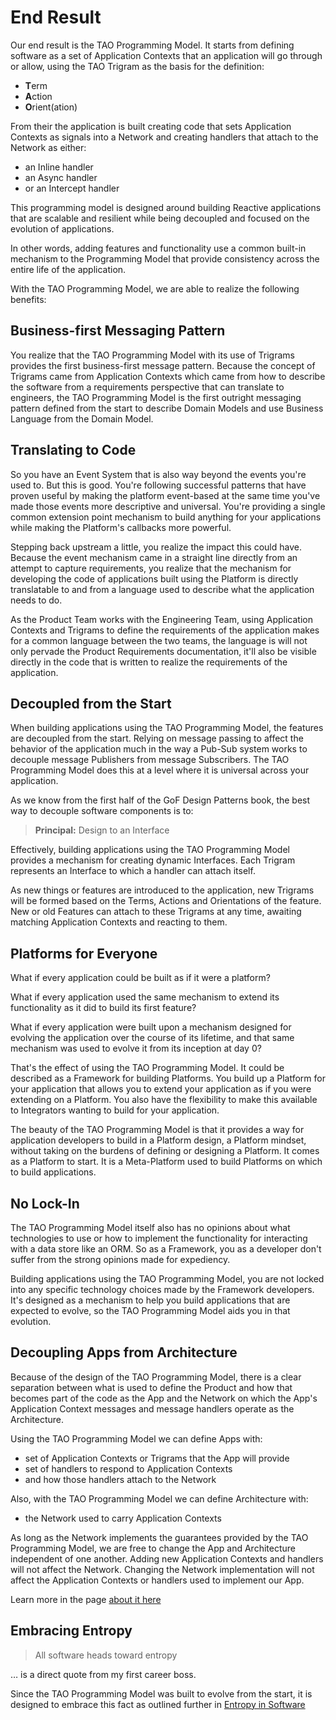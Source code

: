 # End Result

Our end result is the TAO Programming Model.  It starts from defining software as a set of
Application Contexts that an application will go through or allow, using
the TAO Trigram as the basis for the definition:

* **T**erm
* **A**ction
* **O**rient(ation)

From their the application is built creating code that sets Application Contexts as signals into a Network and creating handlers that attach to the Network as either:

* an Inline handler
* an Async handler
* or an Intercept handler

This programming model is designed around building Reactive applications that are scalable and resilient while being decoupled and focused on the evolution of applications.

In other words, adding features and functionality use a common built-in mechanism to the
Programming Model that provide consistency across the entire life of the application.

With the TAO Programming Model, we are able to realize the following benefits:

## Business-first Messaging Pattern

You realize that the TAO Programming Model with its use of Trigrams provides the first
business-first message pattern.  Because the concept of Trigrams came from Application Contexts
which came from how to describe the software from a requirements perspective that can translate
to engineers, the TAO Programming Model is the first outright messaging pattern defined from the
start to describe Domain Models and use Business Language from the Domain Model.

## Translating to Code

So you have an Event System that is also way beyond the events you're used to.  But this is good.
You're following successful patterns that have proven useful by making the platform event-based at
the same time you've made those events more descriptive and universal.  You're providing
a single common extension point mechanism to build anything for your applications while making the
Platform's callbacks more powerful.

Stepping back upstream a little, you realize the impact this could have.  Because the event
mechanism came in a straight line directly from an attempt to capture requirements, you realize
that the mechanism for developing the code of applications built using the Platform is directly
translatable to and from a language used to describe what the application needs to do.

As the Product Team works with the Engineering Team, using Application Contexts and Trigrams to
define the requirements of the application makes for a common language between the two teams,
the language is will not only pervade the Product Requirements documentation, it'll also be
visible directly in the code that is written to realize the requirements of the application.

## Decoupled from the Start

When building applications using the TAO Programming Model, the features are decoupled from the
start.  Relying on message passing to affect the behavior of the application much in the way a
Pub-Sub system works to decouple message Publishers from message Subscribers.  The TAO Programming
Model does this at a level where it is universal across your application.

As we know from the first half of the GoF Design Patterns book, the best way to decouple software
components is to:

> **Principal:** Design to an Interface

Effectively, building applications using the TAO Programming Model provides a mechanism for creating dynamic Interfaces.  Each Trigram represents an Interface to which a handler can attach
itself.

As new things or features are introduced to the application, new Trigrams will be formed based on
the Terms, Actions and Orientations of the feature.  New or old Features can attach to these
Trigrams at any time, awaiting matching Application Contexts and reacting to them.

## Platforms for Everyone

What if every application could be built as if it were a platform?

What if every application used the same mechanism to extend its functionality as it did to build
its first feature?

What if every application were built upon a mechanism designed for evolving the application over
the course of its lifetime, and that same mechanism was used to evolve it from its inception at
day 0?

That's the effect of using the TAO Programming Model.  It could be described as a Framework for
building Platforms.  You build up a Platform for your application that allows you to extend your
application as if you were extending on a Platform.  You also have the flexibility to make this
available to Integrators wanting to build for your application.

The beauty of the TAO Programming Model is that it provides a way for application developers to
build in a Platform design, a Platform mindset, without taking on the burdens of defining or
designing a Platform.  It comes as a Platform to start.  It is a Meta-Platform used to build
Platforms on which to build applications.

## No Lock-In

The TAO Programming Model itself also has no opinions about what technologies to use or how to
implement the functionality for interacting with a data store like an ORM.  So as a Framework,
you as a developer don't suffer from the strong opinions made for expediency.

Building applications using the TAO Programming Model, you are not locked into any specific
technology choices made by the Framework developers.  It's designed as a mechanism to help you
build applications that are expected to evolve, so the TAO Programming Model aids you in that
evolution.

## Decoupling Apps from Architecture

Because of the design of the TAO Programming Model, there is a clear separation between what is
used to define the Product and how that becomes part of the code as the App and the Network on
which the App's Application Context messages and message handlers operate as the Architecture.

Using the TAO Programming Model we can define Apps with:

* set of Application Contexts or Trigrams that the App will provide
* set of handlers to respond to Application Contexts
* and how those handlers attach to the Network

Also, with the TAO Programming Model we can define Architecture with:

* the Network used to carry Application Contexts

As long as the Network implements the guarantees provided by the TAO Programming Model, we are
free to change the App and Architecture independent of one another.  Adding new Application Contexts
and handlers will not affect the Network.  Changing the Network implementation will not affect
the Application Contexts or handlers used to implement our App.

Learn more in the page [about it here](../intro/decoupling.md)

## Embracing Entropy

> All software heads toward entropy

… is a direct quote from my first career boss.

Since the TAO Programming Model was built to evolve from the start, it is designed to embrace this
fact as outlined further in [Entropy in Software](../intro/entropy.md)
